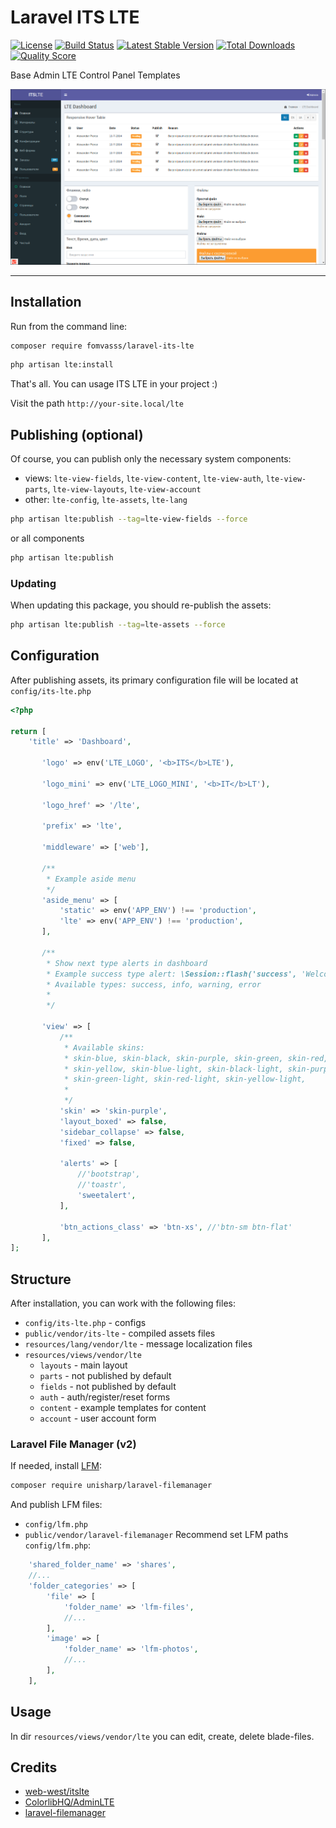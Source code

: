 # Laravel ITS LTE

[![License](https://img.shields.io/packagist/l/fomvasss/laravel-its-lte.svg?style=for-the-badge)](https://packagist.org/packages/fomvasss/laravel-its-lte)
[![Build Status](https://img.shields.io/github/stars/fomvasss/laravel-its-lte.svg?style=for-the-badge)](https://github.com/fomvasss/laravel-its-lte)
[![Latest Stable Version](https://img.shields.io/packagist/v/fomvasss/laravel-its-lte.svg?style=for-the-badge)](https://packagist.org/packages/fomvasss/laravel-its-lte)
[![Total Downloads](https://img.shields.io/packagist/dt/fomvasss/laravel-its-lte.svg?style=for-the-badge)](https://packagist.org/packages/fomvasss/laravel-its-lte)
[![Quality Score](https://img.shields.io/scrutinizer/g/fomvasss/laravel-its-lte.svg?style=for-the-badge)](https://scrutinizer-ci.com/g/fomvasss/laravel-its-lte)

Base Admin LTE Control Panel Templates

![screenshot](public/img/screen.png)

----------

## Installation

Run from the command line:

```bash
composer require fomvasss/laravel-its-lte
```

```bash
php artisan lte:install
```

That's all. You can usage ITS LTE in your project :) 

Visit the path `http://your-site.local/lte` 


## Publishing (optional)
Of course, you can publish only the necessary system components:
- views:
`lte-view-fields`, `lte-view-content`, `lte-view-auth`, `lte-view-parts`, `lte-view-layouts`, `lte-view-account`
- other:
`lte-config`, `lte-assets`, `lte-lang`

```bash
php artisan lte:publish --tag=lte-view-fields --force
```
or all components
```bash
php artisan lte:publish
```

### Updating 
When updating this package, you should re-publish the assets:
```bash
php artisan lte:publish --tag=lte-assets --force
```

## Configuration
After publishing assets, its primary configuration file will be located at `config/its-lte.php`
```php
<?php

return [
    'title' => 'Dashboard',
   
       'logo' => env('LTE_LOGO', '<b>ITS</b>LTE'),
   
       'logo_mini' => env('LTE_LOGO_MINI', '<b>IT</b>LT'),
   
       'logo_href' => '/lte',
   
       'prefix' => 'lte',
   
       'middleware' => ['web'],
   
       /**
        * Example aside menu
        */
       'aside_menu' => [
           'static' => env('APP_ENV') !== 'production',
           'lte' => env('APP_ENV') !== 'production',
       ],
   
       /**
        * Show next type alerts in dashboard
        * Example success type alert: \Session::flash('success', 'Welcome to Laravel Admin LTE!');
        * Available types: success, info, warning, error
        *
        */
   
       'view' => [
           /**
            * Available skins:
            * skin-blue, skin-black, skin-purple, skin-green, skin-red,
            * skin-yellow, skin-blue-light, skin-black-light, skin-purple-light,
            * skin-green-light, skin-red-light, skin-yellow-light,
            *
            */
           'skin' => 'skin-purple',
           'layout_boxed' => false,
           'sidebar_collapse' => false,
           'fixed' => false,
   
           'alerts' => [
               //'bootstrap',
               //'toastr',
               'sweetalert',
           ],
   
           'btn_actions_class' => 'btn-xs', //'btn-sm btn-flat'
       ],
];
```

## Structure

After installation, you can work with the following files:

- `config/its-lte.php` - configs
- `public/vendor/its-lte` - compiled assets files
- `resources/lang/vendor/lte` - message localization files
- `resources/views/vendor/lte`
    - `layouts` - main layout
    - `parts` - not published by default
    - `fields` - not published by default
    - `auth` - auth/register/reset forms
    - `content` - example templates for content
    - `account` - user account form

### Laravel File Manager (v2)   
If needed, install [LFM](https://github.com/UniSharp/laravel-filemanager):

```bash
composer require unisharp/laravel-filemanager
```

And publish LFM files:
- `config/lfm.php`
- `public/vendor/laravel-filemanager`
Recommend set LFM paths `config/lfm.php`:
```php
    'shared_folder_name' => 'shares',
    //...
    'folder_categories' => [
        'file' => [
            'folder_name' => 'lfm-files',
            //...
        ],
        'image' => [
            'folder_name' => 'lfm-photos',
            //...
        ],      
    ],
```

## Usage

In dir `resources/views/vendor/lte` you can edit, create, delete blade-files.

## Credits
- [web-west/itslte](https://github.com/web-west/itslte)
- [ColorlibHQ/AdminLTE](https://github.com/ColorlibHQ/AdminLTE)
- [laravel-filemanager](https://unisharp.github.io/laravel-filemanager/)